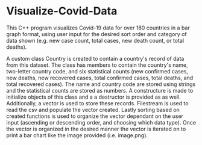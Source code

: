 # Visualize-Covid-Data
This C++ program visualizes Covid-19 data for over 180 countries in a bar graph format, using user input for the desired sort order and category of data shown (e.g. new case count, total cases, new death count, or total deaths).

A custom class Country is created to contain a country's record of data from this dataset. The class has members to contain the country's name, two-letter country code, and six statistical counts (new confirmed cases, new deaths,
new recovered cases, total confirmed cases, total deaths, and total recovered cases). The name and country code are stored using strings and the statistical counts are stored as numbers. A constructure is made to initialize objects
of this class and a a destructor is provided as as well. Additionally, a vector is used to store these records. Filestream is used to read the csv and populate the vector created. Lastly sorting based on created functions is used to
organize the vector dependant on the user input (ascending or descending order, and choosing which data type). Once the vector is organized in the desired manner the vector is iterated on to print a bar chart like the image provided
(i.e. image.png).
